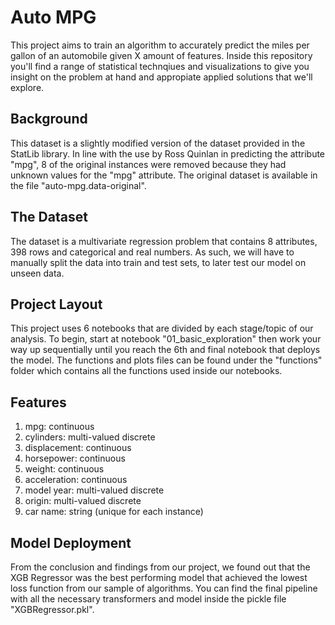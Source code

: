 
# Auto MPG

This project aims to train an algorithm to accurately predict the miles per gallon of an automobile given X amount of features. Inside this repository you'll find a range of statistical technqiues and visualizations to give you insight on the problem at hand and appropiate applied solutions that we'll explore.

## Background
This dataset is a slightly modified version of the dataset provided in
the StatLib library. In line with the use by Ross Quinlan in
predicting the attribute "mpg", 8 of the original instances were removed
because they had unknown values for the "mpg" attribute. The original
dataset is available in the file "auto-mpg.data-original".

## The Dataset
The dataset is a multivariate regression problem that contains 8 attributes, 398 rows and categorical and real numbers. As such, we will have to manually split the data into train and test sets, to later test our model on unseen data.

## Project Layout
This project uses 6 notebooks that are divided by each stage/topic of our analysis. To begin, start at notebook "01_basic_exploration" then work your way up sequentially until you reach the 6th and final notebook that deploys the model. The functions and plots files can be found under the "functions" folder which contains all the functions used inside our notebooks.

## Features
1. mpg: continuous
2. cylinders: multi-valued discrete
3. displacement: continuous
4. horsepower: continuous
5. weight: continuous
6. acceleration: continuous
7. model year: multi-valued discrete
8. origin: multi-valued discrete
9. car name: string (unique for each instance)

## Model Deployment
From the conclusion and findings from our project, we found out that the XGB Regressor was the best performing model that achieved the lowest loss function from our sample of algorithms. You can find the final pipeline with all the necessary transformers and model inside the pickle file "XGBRegressor.pkl".


